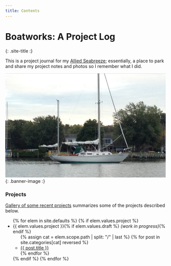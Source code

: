 ```yaml
---
title: Contents
---
```


# Boatworks: A Project Log #
{: .site-title :}

This is a project journal for my [Allied Seabreeze](http://www.alliedseabreeze35.org/);
essentially, a place to park and share my project notes and photos so I remember what I did.

![Cloud 9 in Profile](assets/img/cloud-nine-profile.jpg)
{: .banner-image :}


### Projects ###

[Gallery of some recent projects](gallery.html) summarizes some of the projects described below.

<ul class="toc">
{% for elem in site.defaults %}
  {% if elem.values.project %}
  <li>{{ elem.values.project }}{% if elem.values.draft %} <em>(work in progress)</em>{% endif %}<ul>
  {% assign cat = elem.scope.path | split: "/" | last %}
  {% for post in site.categories[cat] reversed %}
    <li><a href="{{ post.url | relative_url }}">{{ post.title }}</a></li>
  {% endfor %}
  </ul></li>
  {% endif %}
{% endfor %}
</ul>
